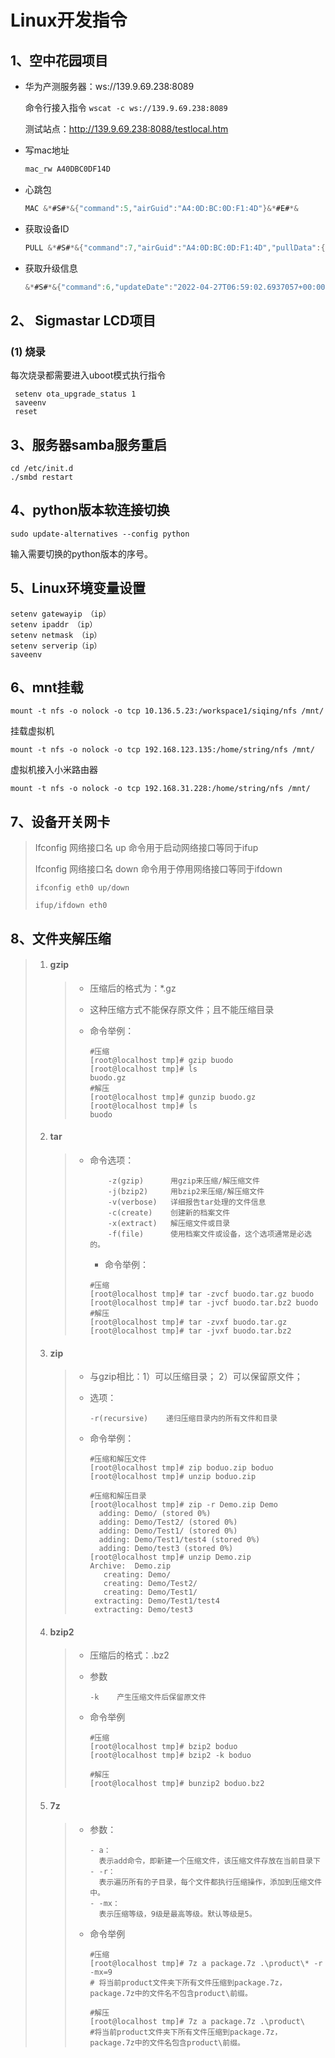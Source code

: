# Linux开发指令

## 1、空中花园项目

- 华为产测服务器：ws://139.9.69.238:8089

	命令行接入指令 `wscat -c ws://139.9.69.238:8089 ` 
	
	测试站点：http://139.9.69.238:8088/testlocal.htm
	
- 写mac地址

	```C
	mac_rw A40DBC0DF14D
	```

- 心跳包

	```C
	MAC &*#S#*&{"command":5,"airGuid":"A4:0D:BC:0D:F1:4D"}&*#E#*&
	```

- 获取设备ID

	```C
	PULL &*#S#*&{"command":7,"airGuid":"A4:0D:BC:0D:F1:4D","pullData":{"airGuid":"A4:0D:BC:0D:F1:4D","userID":0,"option":1}}&*#E#*&
	```

- 获取升级信息

	```C
	&*#S#*&{"command":6,"updateDate":"2022-04-27T06:59:02.6937057+00:00","airGuid":"A4:0D:BC:0D:F1:4D","result":null,"pullData":{"fwModule":"kew","bwVersion":"HW-V7.5"}}&*#E#*&
	```


## 2、 Sigmastar LCD项目

### (1) 烧录

每次烧录都需要进入uboot模式执行指令

```shell
 setenv ota_upgrade_status 1
 saveenv
 reset
```



## 3、服务器samba服务重启     

```shell
cd /etc/init.d
./smbd restart
```

## 4、python版本软连接切换

```
sudo update-alternatives --config python
```

输入需要切换的python版本的序号。

## 5、Linux环境变量设置

```shell
setenv gatewayip （ip）   
setenv ipaddr （ip）  
setenv netmask （ip）  
setenv serverip（ip）  
saveenv 
```

## 6、mnt挂载

```shell
mount -t nfs -o nolock -o tcp 10.136.5.23:/workspace1/siqing/nfs /mnt/
```

挂载虚拟机

```shell
mount -t nfs -o nolock -o tcp 192.168.123.135:/home/string/nfs /mnt/
```

虚拟机接入小米路由器
```shell
mount -t nfs -o nolock -o tcp 192.168.31.228:/home/string/nfs /mnt/
```



## 7、设备开关网卡

> Ifconfig 网络接口名 up 命令用于启动网络接口等同于ifup
>
>  Ifconfig 网络接口名 down 命令用于停用网络接口等同于ifdown
>
>    `ifconfig eth0 up/down`     
>
>  `ifup/ifdown eth0`



## 8、文件夹解压缩

> 1. #### gzip
>
>    > - 压缩后的格式为：*.gz
>    >
>    > - 这种压缩方式不能保存原文件；且不能压缩目录
>    >
>    > - 命令举例：
>    >
>    >   ```shell
>    >   #压缩
>    >   [root@localhost tmp]# gzip buodo
>    >   [root@localhost tmp]# ls
>    >   buodo.gz
>    >   #解压
>    >   [root@localhost tmp]# gunzip buodo.gz 
>    >   [root@localhost tmp]# ls
>    >   buodo
>    >   ```
>    >
>    >   
>
> 2. #### tar
>
>    > - 命令选项：
>    >
>    >   ```shell
>    >       -z(gzip)      用gzip来压缩/解压缩文件
>    >       -j(bzip2)     用bzip2来压缩/解压缩文件
>    >       -v(verbose)   详细报告tar处理的文件信息
>    >       -c(create)    创建新的档案文件
>    >       -x(extract)   解压缩文件或目录
>    >       -f(file)      使用档案文件或设备，这个选项通常是必选的。
>    >   ```
>    >
>    >   - 命令举例：
>    >
>    >   ```shell
>    >   #压缩
>    >   [root@localhost tmp]# tar -zvcf buodo.tar.gz buodo
>    >   [root@localhost tmp]# tar -jvcf buodo.tar.bz2 buodo 
>    >   #解压
>    >   [root@localhost tmp]# tar -zvxf buodo.tar.gz 
>    >   [root@localhost tmp]# tar -jvxf buodo.tar.bz2
>    >   ```
>
> 3. #### zip
>
>    > - 与gzip相比：1）可以压缩目录； 2）可以保留原文件；
>    >
>    > - 选项：
>    >
>    >   ```shell
>    >   -r(recursive)    递归压缩目录内的所有文件和目录
>    >   ```
>    >
>    > - 命令举例：
>    >
>    >   ```shell
>    >   #压缩和解压文件
>    >   [root@localhost tmp]# zip boduo.zip boduo
>    >   [root@localhost tmp]# unzip boduo.zip
>    >                     
>    >   #压缩和解压目录
>    >   [root@localhost tmp]# zip -r Demo.zip Demo
>    >     adding: Demo/ (stored 0%)
>    >     adding: Demo/Test2/ (stored 0%)
>    >     adding: Demo/Test1/ (stored 0%)
>    >     adding: Demo/Test1/test4 (stored 0%)
>    >     adding: Demo/test3 (stored 0%)
>    >   [root@localhost tmp]# unzip Demo.zip 
>    >   Archive:  Demo.zip
>    >      creating: Demo/
>    >      creating: Demo/Test2/
>    >      creating: Demo/Test1/
>    >    extracting: Demo/Test1/test4        
>    >    extracting: Demo/test3  
>    >   ```
>    >
>    >   
>
> 4. #### bzip2
>
>    > - 压缩后的格式：.bz2
>    >
>    > - 参数
>    >
>    >   ```shell
>    >   -k    产生压缩文件后保留原文件
>    >   ```
>    >
>    > - 命令举例
>    >
>    >   ```shell
>    >   #压缩
>    >   [root@localhost tmp]# bzip2 boduo
>    >   [root@localhost tmp]# bzip2 -k boduo
>    >                     
>    >   #解压
>    >   [root@localhost tmp]# bunzip2 boduo.bz2 
>    >   ```
>
> 5. #### 7z
>
>    > - 参数：
>    >
>    >   ```shell
>    >   - a：
>    >     表示add命令，即新建一个压缩文件，该压缩文件存放在当前目录下
>    >   - -r：
>    >     表示遍历所有的子目录，每个文件都执行压缩操作，添加到压缩文件中。
>    >   - -mx：
>    >     表示压缩等级，9级是最高等级。默认等级是5。
>    >   ```
>    >
>    > - 命令举例
>    >
>    >   ```shell
>    >   #压缩
>    >   [root@localhost tmp]# 7z a package.7z .\product\* -r -mx=9    
>    >   # 将当前product文件夹下所有文件压缩到package.7z，package.7z中的文件名不包含product\前缀。
>    >                     
>    >   #解压
>    >   [root@localhost tmp]# 7z a package.7z .\product\   
>    >   #将当前product文件夹下所有文件压缩到package.7z，package.7z中的文件名包含product\前缀。
>    >   ```

